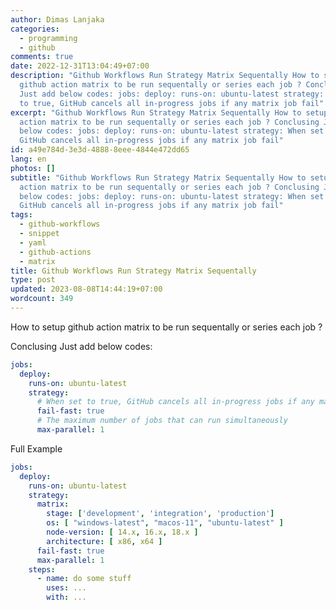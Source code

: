```yaml
---
author: Dimas Lanjaka
categories:
  - programming
  - github
comments: true
date: 2022-12-31T13:04:49+07:00
description: "Github Workflows Run Strategy Matrix Sequentally How to setup
  github action matrix to be run sequentally or series each job ? Conclusing
  Just add below codes: jobs: deploy: runs-on: ubuntu-latest strategy: When set
  to true, GitHub cancels all in-progress jobs if any matrix job fail"
excerpt: "Github Workflows Run Strategy Matrix Sequentally How to setup github
  action matrix to be run sequentally or series each job ? Conclusing Just add
  below codes: jobs: deploy: runs-on: ubuntu-latest strategy: When set to true,
  GitHub cancels all in-progress jobs if any matrix job fail"
id: a49e784d-3e3d-4888-8eee-4844e472dd65
lang: en
photos: []
subtitle: "Github Workflows Run Strategy Matrix Sequentally How to setup github
  action matrix to be run sequentally or series each job ? Conclusing Just add
  below codes: jobs: deploy: runs-on: ubuntu-latest strategy: When set to true,
  GitHub cancels all in-progress jobs if any matrix job fail"
tags:
  - github-workflows
  - snippet
  - yaml
  - github-actions
  - matrix
title: Github Workflows Run Strategy Matrix Sequentally
type: post
updated: 2023-08-08T14:44:19+07:00
wordcount: 349
---
```


How to setup github action matrix to be run sequentally or series each job ?

Conclusing Just add below codes:
```yaml
jobs:
  deploy:
    runs-on: ubuntu-latest
    strategy:
      # When set to true, GitHub cancels all in-progress jobs if any matrix job fails.
      fail-fast: true
      # The maximum number of jobs that can run simultaneously
      max-parallel: 1
```
Full Example
```yaml
jobs:
  deploy:
    runs-on: ubuntu-latest
    strategy:
      matrix:
        stage: ['development', 'integration', 'production']
        os: [ "windows-latest", "macos-11", "ubuntu-latest" ]
        node-version: [ 14.x, 16.x, 18.x ]
        architecture: [ x86, x64 ]
      fail-fast: true
      max-parallel: 1
    steps:
      - name: do some stuff
        uses: ...
        with: ...
```

